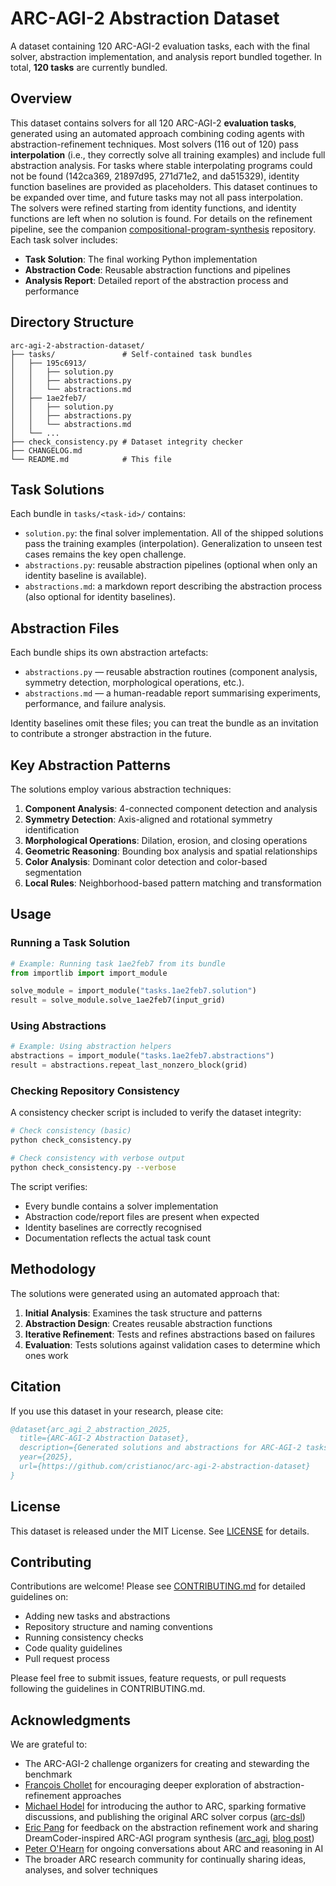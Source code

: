 # ARC-AGI-2 Abstraction Dataset

A dataset containing 120 ARC-AGI-2 evaluation tasks, each with the final solver, abstraction implementation, and analysis report bundled together. In total, **120 tasks** are currently bundled.

## Overview

This dataset contains solvers for all 120 ARC-AGI-2 **evaluation tasks**, generated using an automated approach combining coding agents with abstraction-refinement techniques.
Most solvers (116 out of 120) pass **interpolation** (i.e., they correctly solve all training examples) and include full abstraction analysis. For tasks where stable interpolating programs could not be found (142ca369, 21897d95, 271d71e2, and da515329), identity function baselines are provided as placeholders. This dataset continues to be expanded over time, and future tasks may not all pass interpolation.  
The solvers were refined starting from identity functions, and identity functions are left when no solution is found. For details on the refinement pipeline, see the companion [compositional-program-synthesis](https://github.com/cristianoc/compositional-program-synthesis) repository. Each task solver includes:

- **Task Solution**: The final working Python implementation
- **Abstraction Code**: Reusable abstraction functions and pipelines
- **Analysis Report**: Detailed report of the abstraction process and performance


## Directory Structure

```
arc-agi-2-abstraction-dataset/
├── tasks/               # Self-contained task bundles
│   ├── 195c6913/
│   │   ├── solution.py
│   │   ├── abstractions.py
│   │   └── abstractions.md
│   ├── 1ae2feb7/
│   │   ├── solution.py
│   │   ├── abstractions.py
│   │   └── abstractions.md
│   └── ...
├── check_consistency.py # Dataset integrity checker
├── CHANGELOG.md
└── README.md            # This file
```

## Task Solutions

Each bundle in `tasks/<task-id>/` contains:

- `solution.py`: the final solver implementation. All of the shipped solutions pass the training examples (interpolation). Generalization to unseen test cases remains the key open challenge.
- `abstractions.py`: reusable abstraction pipelines (optional when only an identity baseline is available).
- `abstractions.md`: a markdown report describing the abstraction process (also optional for identity baselines).

## Abstraction Files

Each bundle ships its own abstraction artefacts:

- `abstractions.py` — reusable abstraction routines (component analysis, symmetry detection, morphological operations, etc.).
- `abstractions.md` — a human-readable report summarising experiments, performance, and failure analysis.

Identity baselines omit these files; you can treat the bundle as an invitation to contribute a stronger abstraction in the future.

## Key Abstraction Patterns

The solutions employ various abstraction techniques:

1. **Component Analysis**: 4-connected component detection and analysis
2. **Symmetry Detection**: Axis-aligned and rotational symmetry identification
3. **Morphological Operations**: Dilation, erosion, and closing operations
4. **Geometric Reasoning**: Bounding box analysis and spatial relationships
5. **Color Analysis**: Dominant color detection and color-based segmentation
6. **Local Rules**: Neighborhood-based pattern matching and transformation

## Usage

### Running a Task Solution

```python
# Example: Running task 1ae2feb7 from its bundle
from importlib import import_module

solve_module = import_module("tasks.1ae2feb7.solution")
result = solve_module.solve_1ae2feb7(input_grid)
```

### Using Abstractions

```python
# Example: Using abstraction helpers
abstractions = import_module("tasks.1ae2feb7.abstractions")
result = abstractions.repeat_last_nonzero_block(grid)
```

### Checking Repository Consistency

A consistency checker script is included to verify the dataset integrity:

```bash
# Check consistency (basic)
python check_consistency.py

# Check consistency with verbose output
python check_consistency.py --verbose
```

The script verifies:
- Every bundle contains a solver implementation
- Abstraction code/report files are present when expected
- Identity baselines are correctly recognised
- Documentation reflects the actual task count

## Methodology

The solutions were generated using an automated approach that:

1. **Initial Analysis**: Examines the task structure and patterns
2. **Abstraction Design**: Creates reusable abstraction functions
3. **Iterative Refinement**: Tests and refines abstractions based on failures
4. **Evaluation**: Tests solutions against validation cases to determine which ones work


## Citation

If you use this dataset in your research, please cite:

```bibtex
@dataset{arc_agi_2_abstraction_2025,
  title={ARC-AGI-2 Abstraction Dataset},
  description={Generated solutions and abstractions for ARC-AGI-2 tasks},
  year={2025},
  url={https://github.com/cristianoc/arc-agi-2-abstraction-dataset}
}
```

## License

This dataset is released under the MIT License. See [LICENSE](LICENSE) for details.

## Contributing

Contributions are welcome! Please see [CONTRIBUTING.md](CONTRIBUTING.md) for detailed guidelines on:

- Adding new tasks and abstractions
- Repository structure and naming conventions
- Running consistency checks
- Code quality guidelines
- Pull request process

Please feel free to submit issues, feature requests, or pull requests following the guidelines in CONTRIBUTING.md.

## Acknowledgments

We are grateful to:

- The ARC-AGI-2 challenge organizers for creating and stewarding the benchmark
- [François Chollet](https://github.com/fchollet) for encouraging deeper exploration of abstraction-refinement approaches
- [Michael Hodel](https://github.com/michaelhodel) for introducing the author to ARC, sparking formative discussions, and publishing the original ARC solver corpus ([arc-dsl](https://github.com/michaelhodel/arc-dsl))
- [Eric Pang](https://github.com/epang080516) for feedback on the abstraction refinement work and sharing DreamCoder-inspired ARC-AGI program synthesis ([arc_agi](https://github.com/epang080516/arc_agi), [blog post](https://ctpang.substack.com/p/arc-agi-2-sota-efficient-evolutionary))
- [Peter O'Hearn](http://www0.cs.ucl.ac.uk/staff/p.ohearn/) for ongoing conversations about ARC and reasoning in AI
- The broader ARC research community for continually sharing ideas, analyses, and solver techniques

